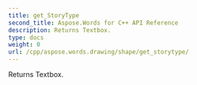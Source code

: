 ```yaml
---
title: get_StoryType
second_title: Aspose.Words for C++ API Reference
description: Returns Textbox. 
type: docs
weight: 0
url: /cpp/aspose.words.drawing/shape/get_storytype/
---
```


Returns Textbox. 

